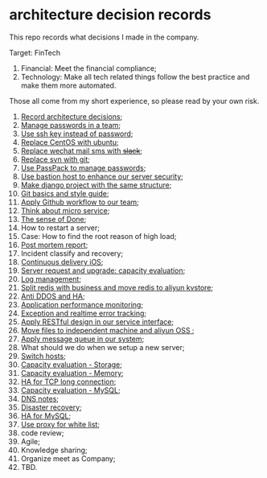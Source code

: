 # architecture decision records

This repo records what decisions I made in the company.

Target: FinTech

1. Financial: Meet the financial compliance;
2. Technology: Make all tech related things follow the best practice and make them more automated.

Those all come from my short experience, so please read by your own risk.

1. [Record architecture decisions][1];
2. [Manage passwords in a team][2];
3. [Use ssh key instead of password][3];
4. [Replace CentOS with ubuntu][4];
5. [Replace wechat mail sms with <del>slack</del>][5];
6. [Replace svn with git][6];
7. [Use PassPack to manage passwords][7];
8. [Use bastion host to enhance our server security][8];
9. [Make django project with the same structure][9];
10. [Git basics and style guide][10];
11. [Apply Github workflow to our team][11];
12. [Think about micro service][12];
13. [The sense of Done][13];
14. How to restart a server;
15. Case: How to find the root reason of high load;
16. [Post mortem report][14];
17. Incident classify and recovery;
18. [Continuous delivery iOS][15];
19. [Server request and upgrade: capacity evaluation][16];
20. [Log management][17];
21. [Split redis with business and move redis to aliyun kvstore][18];
22. [Anti DDOS and HA][19];
23. [Application performance monitoring][20];
24. [Exception and realtime error tracking][21];
25. [Apply RESTful design in our service interface][22];
26. [Move files to independent machine and aliyun OSS ][23];
27. [Apply message queue in our system][24];
28. What should we do when we setup a new server;
29. [Switch hosts][25];
30. [Capacity evaluation - Storage][26];
31. [Capacity evaluation - Memory][27];
32. [HA for TCP long connection][28];
33. [Capacity evaluation - MySQL][29];
34. [DNS notes][30];
35. [Disaster recovery][31];
36. [HA for MySQL][32];
37. [Use proxy for white list][33];
38. code review;
39. Agile;
40. Knowledge sharing;
41. Organize meet as Company;
1. TBD.

[1]:	decisions/0001-record-architecture-decisions.md
[2]:	decisions/0002-manage-passwords-in-a-team.md
[3]:	decisions/0003-use-ssh-key-instead-of-password.md
[4]:	decisions/0004-replace-centos-with-ubuntu.md
[5]:	decisions/0005-replace-wechat-mail-sms-with-slack.md
[6]:	decisions/0006-replace-svn-with-git.md
[7]:	decisions/0007-use-passpack-to-manage-passwords.md
[8]:	decisions/0008-use-bastion-host-to-enhance-our-server-security.md
[9]:	decisions/0009-make-django-project-with-the-same-structure.md
[10]:	decisions/0010-git-basics-and-style-guide.md
[11]:	decisions/0011-apply-github-workflow-to-our-team.md
[12]:	decisions/0012-think-about-micro-service.md
[13]:	decisions/0013-the-sense-of-done.md
[14]:	decisions/0016-post-mortem-report.md
[15]:	decisions/0018-continuous-delivery-ios.md
[16]:	decisions/0019-server-request-and-upgrade-capacity-evaluation.md
[17]:	decisions/0020-log-management.md
[18]:	decisions/0021-split-redis-with-business-and-move-redis-to-aliyun-kvstore.md
[19]:	decisions/0022-anti-ddos-and-ha.md
[20]:	decisions/0023-application-performance-monitoring.md
[21]:	decisions/0024-exception-and-realtime-error-tracking.md
[22]:	decisions/0025-apply-restful-design-in-our-service-interface.md
[23]:	decisions/0026-move-files-to-independent-machine-and-aliyun-oss.md
[24]:	decisions/0027-apply-message-queue-in-our-system.md
[25]:	decisions/0029-switch-hosts.md
[26]:	decisions/0030-capacity-evaluation-storage.md
[27]:	decisions/0031-capacity-evaluation-memory.md
[28]:	decisions/0032-ha-for-tcp-long-connection.md
[29]:	decisions/0033-capacity-evaluation-mysql.md
[30]:	decisions/0034-dns-notes.md
[31]:	decisions/0035-disaster-recovery.md
[32]:	decisions/0036-ha-for-mysql.md
[33]:	decisions/0037-use-proxy-for-white-list.md